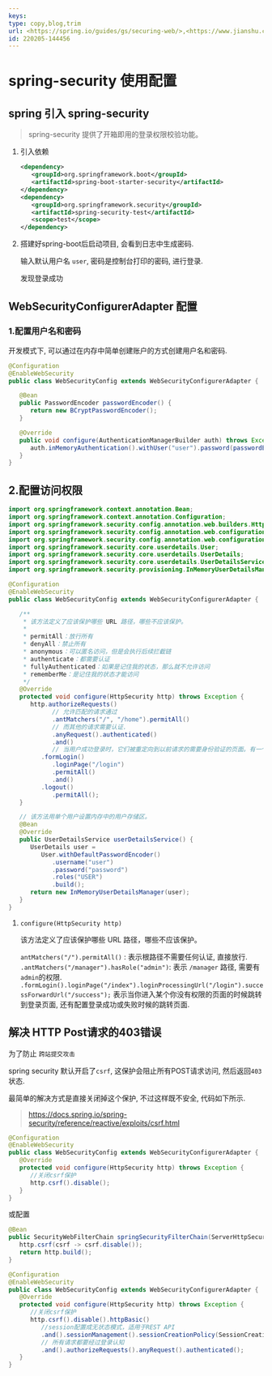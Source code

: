 ```yaml
---
keys: 
type: copy,blog,trim
url: <https://spring.io/guides/gs/securing-web/>,<https://www.jianshu.com/p/5e716b439b94>
id: 220205-144456
---
```


# spring-security 使用配置

## spring 引入 spring-security

> spring-security 提供了开箱即用的登录权限校验功能。

1. 引入依赖

   ```xml
   <dependency>
      <groupId>org.springframework.boot</groupId>
      <artifactId>spring-boot-starter-security</artifactId>
   </dependency>
   <dependency>
      <groupId>org.springframework.security</groupId>
      <artifactId>spring-security-test</artifactId>
      <scope>test</scope>
   </dependency>
   ```

2. 搭建好spring-boot后启动项目, 会看到日志中生成密码.

   输入默认用户名 `user`, 密码是控制台打印的密码, 进行登录.

   发现登录成功

## WebSecurityConfigurerAdapter 配置

### 1.配置用户名和密码

开发模式下, 可以通过在内存中简单创建账户的方式创建用户名和密码.

   ```java
   @Configuration
   @EnableWebSecurity
   public class WebSecurityConfig extends WebSecurityConfigurerAdapter {

      @Bean
      public PasswordEncoder passwordEncoder() {
         return new BCryptPasswordEncoder();
      }

      @Override
      public void configure(AuthenticationManagerBuilder auth) throws Exception {
         auth.inMemoryAuthentication().withUser("user").password(passwordEncoder().encode("123456")).roles("ADMIN");
      }
   }
   ```

## 2.配置访问权限

   ```java
   import org.springframework.context.annotation.Bean;
   import org.springframework.context.annotation.Configuration;
   import org.springframework.security.config.annotation.web.builders.HttpSecurity;
   import org.springframework.security.config.annotation.web.configuration.EnableWebSecurity;
   import org.springframework.security.config.annotation.web.configuration.WebSecurityConfigurerAdapter;
   import org.springframework.security.core.userdetails.User;
   import org.springframework.security.core.userdetails.UserDetails;
   import org.springframework.security.core.userdetails.UserDetailsService;
   import org.springframework.security.provisioning.InMemoryUserDetailsManager;

   @Configuration
   @EnableWebSecurity
   public class WebSecurityConfig extends WebSecurityConfigurerAdapter {

      /**
       * 该方法定义了应该保护哪些 URL 路径，哪些不应该保护。
       * 
       * permitAll：放行所有
       * denyAll：禁止所有
       * anonymous：可以匿名访问，但是会执行后续拦截链
       * authenticate：都需要认证
       * fullyAuthenticated：如果是记住我的状态，那么就不允许访问
       * rememberMe：是记住我的状态才能访问
       */
      @Override
      protected void configure(HttpSecurity http) throws Exception {
         http.authorizeRequests()
               // 允许匹配的请求通过
               .antMatchers("/", "/home").permitAll()
               // 而其他的请求需要认证.
               .anyRequest().authenticated()
               .and()
               // 当用户成功登录时，它们被重定向到以前请求的需要身份验证的页面。有一个自定义页面(由)指定，
            .formLogin()
               .loginPage("/login")
               .permitAll()
               .and()
            .logout()
               .permitAll();
      }

      // 该方法用单个用户设置内存中的用户存储区。
      @Bean
      @Override
      public UserDetailsService userDetailsService() {
         UserDetails user =
            User.withDefaultPasswordEncoder()
               .username("user")
               .password("password")
               .roles("USER")
               .build();
         return new InMemoryUserDetailsManager(user);
      }
   }
   ```

1. `configure(HttpSecurity http)`

   该方法定义了应该保护哪些 URL 路径，哪些不应该保护。

   `antMatchers("/").permitAll()` : 表示根路径不需要任何认证, 直接放行.
   `.antMatchers("/manager").hasRole("admin")`: 表示 `/manager` 路径, 需要有`admin`的权限.
   `.formLogin().loginPage("/index").loginProcessingUrl("/login").successForwardUrl("/success");` 表示当你进入某个你没有权限的页面的时候跳转到登录页面, 还有配置登录成功或失败时候的跳转页面.

## 解决 HTTP Post请求的403错误

为了防止 `跨站提交攻击`

spring security 默认开启了`csrf`, 这保护会阻止所有POST请求访问, 然后返回`403`状态.

最简单的解决方式是直接关闭掉这个保护, 不过这样既不安全, 代码如下所示.

   > <https://docs.spring.io/spring-security/reference/reactive/exploits/csrf.html>

   ```java
   @Configuration
   @EnableWebSecurity
   public class WebSecurityConfig extends WebSecurityConfigurerAdapter {
      @Override
      protected void configure(HttpSecurity http) throws Exception {
         //关闭csrf保护
         http.csrf().disable();
      }
   }
   ```

   或配置

   ```java
   @Bean
   public SecurityWebFilterChain springSecurityFilterChain(ServerHttpSecurity http) {
      http.csrf(csrf -> csrf.disable());
      return http.build();
   }
   ```


   ```java
   @Configuration
   @EnableWebSecurity
   public class WebSecurityConfig extends WebSecurityConfigurerAdapter {
      @Override
      protected void configure(HttpSecurity http) throws Exception {
         //关闭csrf保护
         http.csrf().disable().httpBasic()
            //session配置成无状态模式，适用于REST API
            .and().sessionManagement().sessionCreationPolicy(SessionCreationPolicy.STATELESS)
            // 所有请求都要经过登录认知
            .and().authorizeRequests().anyRequest().authenticated(); 
      }
   }
   ```


